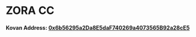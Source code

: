 # ZORA CC

#### Kovan Address: [0x6b56295a2Da8E5daF740269a4073565B92a28cE5](https://kovan.etherscan.io/address/0x6b56295a2Da8E5daF740269a4073565B92a28cE5)

